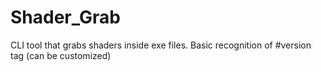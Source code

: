 # Shader_Grab
CLI tool that grabs shaders inside exe files. Basic recognition of #version tag (can be customized)
